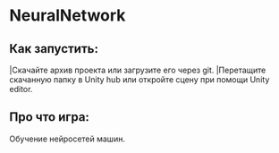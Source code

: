 # NeuralNetwork
## Как запустить:
|Скачайте архив проекта или загрузите его через git.
|Перетащите скачанную папку в Unity hub или откройте сцену при помощи Unity editor.
## Про что игра:
Обучение нейросетей машин.
